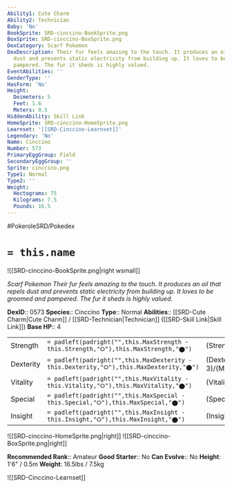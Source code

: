 ```yaml
---
Ability1: Cute Charm
Ability2: Technician
Baby: 'No'
BookSprite: SRD-cinccino-BookSprite.png
BoxSprite: SRD-cinccino-BoxSprite.png
DexCategory: Scarf Pokemon
DexDescription: Their fur feels amazing to the touch. It produces an oil that repels
  dust and prevents static electricity from building up. It loves to be groomed and
  pampered. The fur it sheds is highly valued.
EventAbilities: ''
GenderType: ''
HasForm: 'No'
Height:
  Deimeters: 5
  Feet: 1.6
  Meters: 0.5
HiddenAbility: Skill Link
HomeSprite: SRD-cinccino-HomeSprite.png
Learnset: '[[SRD-Cinccino-Learnset]]'
Legendary: 'No'
Name: Cinccino
Number: 573
PrimaryEggGroup: Field
SecondaryEggGroup: ''
Sprite: cinccino.png
Type1: Normal
Type2: ''
Weight:
  Hectograms: 75
  Kilograms: 7.5
  Pounds: 16.5
---
```


#PokeroleSRD/Pokedex

# `= this.name`

![[SRD-cinccino-BookSprite.png|right wsmall]]

*Scarf Pokemon*
*Their fur feels amazing to the touch. It produces an oil that repels dust and prevents static electricity from building up. It loves to be groomed and pampered. The fur it sheds is highly valued.*

**DexID**:: 0573
**Species**:: Cinccino
**Type**:: Normal
**Abilities**:: [[SRD-Cute Charm|Cute Charm]] / [[SRD-Technician|Technician]] ([[SRD-Skill Link|Skill Link]])
**Base HP**:: 4

|           |                                                                                        |                                          |
| --------- | -------------------------------------------------------------------------------------- | ---------------------------------------- |
| Strength  | `= padleft(padright("",this.MaxStrength - this.Strength,"⭘"),this.MaxStrength,"⬤")`    | (Strength::3)/(MaxStrength::6)   |
| Dexterity | `= padleft(padright("",this.MaxDexterity - this.Dexterity,"⭘"),this.MaxDexterity,"⬤")` | (Dexterity:: 3)/(MaxDexterity::6) |
| Vitality  | `= padleft(padright("",this.MaxVitality - this.Vitality,"⭘"),this.MaxVitality,"⬤")`    | (Vitality::2)/(MaxVitality::4)   |
| Special   | `= padleft(padright("",this.MaxSpecial - this.Special,"⭘"),this.MaxSpecial,"⬤")`       | (Special::2)/(MaxSpecial::4)     |
| Insight   | `= padleft(padright("",this.MaxInsight - this.Insight,"⭘"),this.MaxInsight,"⬤")`       | (Insight::2)/(MaxInsight::4)     |

![[SRD-cinccino-HomeSprite.png|right]]
![[SRD-cinccino-BoxSprite.png|right]]

**Recommended Rank**:: Amateur
**Good Starter**:: No
**Can Evolve**:: No
**Height**: 1'6" / 0.5m
**Weight**: 16.5lbs / 7.5kg

![[SRD-Cinccino-Learnset]]